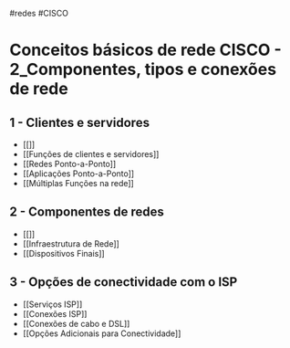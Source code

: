 #redes #CISCO
# Conceitos básicos de rede CISCO - 2_Componentes, tipos e conexões de rede

## 1 - Clientes e servidores

- [[]]
- [[Funções de clientes e servidores]]
- [[Redes Ponto-a-Ponto]]
- [[Aplicações Ponto-a-Ponto]]
- [[Múltiplas Funções na rede]]

## 2 - Componentes de redes

- [[]]
- [[Infraestrutura de Rede]]
- [[Dispositivos Finais]]

## 3 - Opções de conectividade com o ISP

- [[Serviços ISP]]
- [[Conexões ISP]]
- [[Conexões de cabo e DSL]]
- [[Opções Adicionais para Conectividade]]

